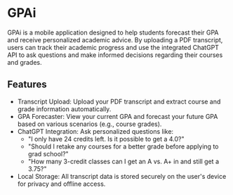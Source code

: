 # GPAi

GPAi is a mobile application designed to help students forecast their GPA and receive personalized academic advice. By uploading a PDF transcript, users can track their academic progress and use the integrated ChatGPT API to ask questions and make informed decisions regarding their courses and grades.

## Features

- Transcript Upload: Upload your PDF transcript and extract course and grade information automatically.
- GPA Forecaster: View your current GPA and forecast your future GPA based on various scenarios (e.g., course grades).
- ChatGPT Integration: Ask personalized questions like:
  - "I only have 24 credits left. Is it possible to get a 4.0?"
  - "Should I retake any courses for a better grade before applying to grad school?"
  - "How many 3-credit classes can I get an A vs. A+ in and still get a 3.75?"
- Local Storage: All transcript data is stored securely on the user's device for privacy and offline access.
